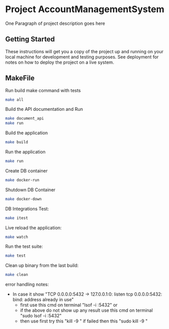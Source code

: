 # Project AccountManagementSystem

One Paragraph of project description goes here

## Getting Started

These instructions will get you a copy of the project up and running on your local machine for development and testing purposes. See deployment for notes on how to deploy the project on a live system.

## MakeFile

Run build make command with tests
```bash
make all
```

Build the API documentation and Run
```bash
make document_api
make run
```


Build the application
```bash
make build
```

Run the application
```bash
make run
```
Create DB container
```bash
make docker-run
```

Shutdown DB Container
```bash
make docker-down
```

DB Integrations Test:
```bash
make itest
```

Live reload the application:
```bash
make watch
```

Run the test suite:
```bash
make test
```

Clean up binary from the last build:
```bash
make clean
```


error handling notes:
- In case it show "TCP 0.0.0.0:5432 -> 127.0.0.1:0: listen tcp 0.0.0.0:5432: bind: address already in use"
   - first use this cmd on terminal "lsof -i :5432" or 
   - if the above do not show up any result use this cmd on  terminal "sudo lsof -i :5432"
   - then use first try this "kill -9 <pid>" if failed then this "sudo kill -9 <pid>" 
